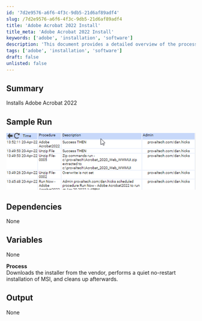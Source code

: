 ```yaml
---
id: '7d2e9576-a6f6-4f3c-9db5-21d6af89adf4'
slug: /7d2e9576-a6f6-4f3c-9db5-21d6af89adf4
title: 'Adobe Acrobat 2022 Install'
title_meta: 'Adobe Acrobat 2022 Install'
keywords: ['adobe', 'installation', 'software']
description: 'This document provides a detailed overview of the process to install Adobe Acrobat 2022, including a sample run, dependencies, and the steps involved in the installation process.'
tags: ['adobe', 'installation', 'software']
draft: false
unlisted: false
---
```


## Summary

Installs Adobe Acrobat 2022

## Sample Run

![Sample Run](../../../static/img/Adobe-Acrobat-2022-Install/image_1.png)

## Dependencies

None

## Variables

None  

**Process**  
Downloads the installer from the vendor, performs a quiet no-restart installation of MSI, and cleans up afterwards.

## Output

None


